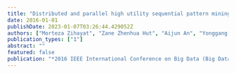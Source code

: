 ```yaml
---
title: "Distributed and parallel high utility sequential pattern mining"
date: 2016-01-01
publishDate: 2023-01-07T03:26:44.429052Z
authors: ["Morteza Zihayat", "Zane Zhenhua Hut", "Aijun An", "Yonggang Hut"]
publication_types: ["1"]
abstract: ""
featured: false
publication: "*2016 IEEE International Conference on Big Data (Big Data)*"
---
```


